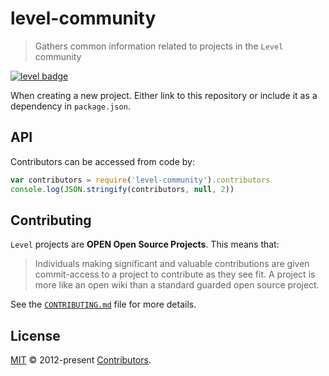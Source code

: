 # level-community

> Gathers common information related to projects in the `Level` community

[![level badge][level-badge]](https://github.com/level/awesome)

When creating a new project. Either link to this repository or include it as a dependency in `package.json`.

## API

Contributors can be accessed from code by:

```js
var contributors = require('level-community').contributors
console.log(JSON.stringify(contributors, null, 2))
```

## Contributing

`Level` projects are **OPEN Open Source Projects**. This means that:

> Individuals making significant and valuable contributions are given commit-access to a project to contribute as they see fit. A project is more like an open wiki than a standard guarded open source project.

See the [`CONTRIBUTING.md`](https://github.com/level/community/blob/master/CONTRIBUTING.md) file for more details.

## License

[MIT](LICENSE.md) © 2012-present [Contributors](CONTRIBUTORS.md).

[level-badge]: http://leveldb.org/img/badge.svg

